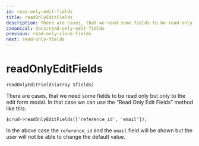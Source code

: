 ```yaml
---
id: read-only-edit-fields
title: readOnlyEditFields
description: There are cases, that we need some fields to be read only but only to the edit form modal. 
canonical: docs/read-only-edit-fields
previous: read-only-clone-fields
next: read-only-fields
---
```


# readOnlyEditFields

<pre><code class="language-php">readOnlyEditFields(array $fields)</code></pre>
There are cases, that we need some fields to be read only but only to the edit form modal. In that case we can use the “Read Only Edit Fields” method like this:

<pre><code class="language-php">$crud->readOnlyEditFields(['reference_id', 'email']);</code></pre>

In the above case the <code>reference_id</code> and the <code>email</code> field will be shown but the user will not be able to change the default value.